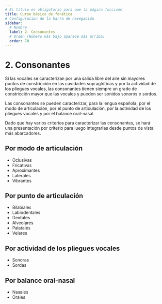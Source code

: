 ```yaml
---
# El título es obligatorio para que la página funcione
title: Curso básico de fonética
# Configuracion de la barra de navegación
sidebar:
  # Nombre
  label: 2. Consonantes
  # Orden (Número más bajo aparece más arriba)
  order: 70
---
```

# 2. Consonantes

Si las vocales se caracterizan por una salida libre del aire sin mayores puntos de constricción en las cavidades supraglóticas y por la actividad de los pliegues vocales, las consonantes tienen siempre un grado de constricción mayor que las vocales y pueden ser sonidos sonoros o sordos.

Las consonantes se pueden caracterizar, para la lengua española, por el modo de articulación, por el punto de articulación, por la actividad de los pliegues vocales y por el balance oral-nasal.

Dado que hay varios criterios para caracterizar las consonantes, se hará una presentación por criterio para luego integrarlas desde puntos de vista más abarcadores.

## Por modo de articulación

- Oclusivas
- Fricativas
- Aproximantes
- Laterales
- Vibrantes


## Por punto de articulación

- Bilabiales
- Labiodentales
- Dentales
- Alveolares
- Palatales
- Velares

##  Por actividad de los pliegues vocales

- Sonoras
- Sordas

## Por balance oral-nasal

-  Nasales
-  Orales



